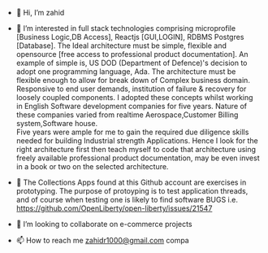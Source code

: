 - 👋 Hi, I’m zahid

- 👀 I’m interested in full stack technologies comprising microprofile [Business Logic,DB Access], Reactjs [GUI,LOGIN], RDBMS Postgres [Database].
      The Ideal architecture must be simple, flexible and opensource [free access to professional product documentation].
      An example of simple is, US DOD (Department of Defence)'s decision to adopt one programming language, Ada.
      The architecture must be flexible enough to allow for break down of Complex business domain.
      Responsive to end user demands, institution of failure & recovery for loosely coupled components.
      I adopted these concepts whilst working in English Software development companies for five years.
      Nature of these companies varied from realtime Aerospace,Customer Billing system,Software house.  
      Five years were ample for me to gain the required due diligence skills needed for building Industrial strength Applications.
      Hence I look for the right architecture first then teach myself to code that architecture using freely available
      professional product documentation, may be even invest in a book or two on the selected architecture.

- 🌱 The Collections Apps found at this Github account are exercises in prototyping.
      The purpose of protoyping is to test application threads,      
      and of course when testing one is likely to find software BUGS i.e.
      https://github.com/OpenLiberty/open-liberty/issues/21547
 
- 💞️ I’m looking to collaborate on  e-commerce projects
      
- 📫 How to reach me zahidr1000@gmail.com compa

<!---
zahidr/zahidr is a ✨ special ✨ repository because its `README.md` (this file) appears on your GitHub profile.
You can click the Preview link to take a look at your changes.
--->
